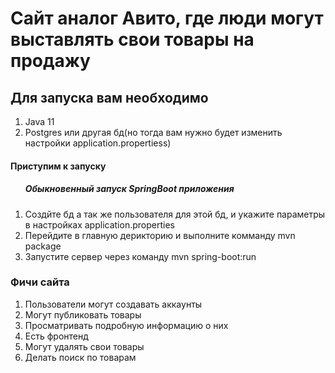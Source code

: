 <h1>Сайт аналог Авито, где люди могут выставлять свои товары на продажу</h1>

<h2>Для запуска вам необходимо</h2>
<ol>
    <li>Java 11</li>
    <li>Postgres или другая бд(но тогда вам нужно будет изменить настройки application.propertiess)</li>
</ol>

<h4>Приступим к запуску</h4>
<ol>
    <h5>Обыкновенный запуск SpringBoot приложения</h5>
    <li>Создйте бд а так же пользователя для этой бд, и укажите параметры в настройках application.properties</li>
    <li>Перейдите в главную дерикторию и выполните комманду mvn package</li>
    <li>Запустите сервер через команду mvn spring-boot:run</li>
</ol>


<h3>Фичи сайта</h3>
<ol>
    <li>Пользователи могут создавать аккаунты</li>
    <li>Могут публиковать товары</li>
    <li>Просматривать подробную информацию о них</li>
    <li>Есть фронтенд</li>
    <li>Могут удалять свои товары</li>
    <li>Делать поиск по товарам</li>
</ol>
